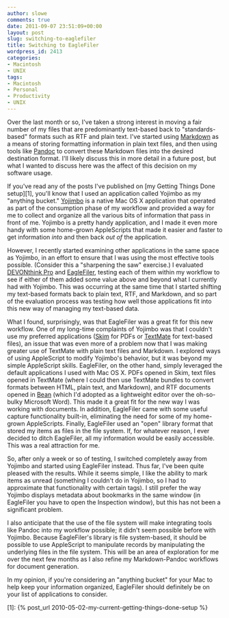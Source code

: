 ```yaml
---
author: slowe
comments: true
date: 2011-09-07 23:51:09+00:00
layout: post
slug: switching-to-eaglefiler
title: Switching to EagleFiler
wordpress_id: 2413
categories:
- Macintosh
- UNIX
tags:
- Macintosh
- Personal
- Productivity
- UNIX
---
```


Over the last month or so, I've taken a strong interest in moving a fair number of my files that are predominantly text-based back to "standards-based" formats such as RTF and plain text. I've started using [Markdown](http://daringfireball.net/projects/markdown/syntax) as a means of storing formatting information in plain text files, and then using tools like [Pandoc](http://johnmacfarlane.net/pandoc/index.html) to convert these Markdown files into the desired destination format. I'll likely discuss this in more detail in a future post, but what I wanted to discuss here was the affect of this decision on my software usage.

If you've read any of the posts I've published on [my Getting Things Done setup][1], you'll know that I used an application called Yojimbo as my "anything bucket." [Yojimbo](http://www.barebones.com/products/yojimbo/) is a native Mac OS X application that operated as part of the consumption phase of my workflow and provided a way for me to collect and organize all the various bits of information that pass in front of me. Yojimbo is a pretty handy application, and I made it even more handy with some home-grown AppleScripts that made it easier and faster to get information _into_ and then back _out of_ the application.

However, I recently started examining other applications in the same space as Yojimbo, in an effort to ensure that I was using the most effective tools possible. (Consider this a "sharpening the saw" exercise.) I evaluated [DEVONthink Pro](http://www.devon-technologies.com/products/devonthinkpro/) and [EagleFiler](http://c-command.com/eaglefiler/), testing each of them within my workflow to see if either of them added some value above and beyond what I currently had with Yojimbo. This was occurring at the same time that I started shifting my text-based formats back to plain text, RTF, and Markdown, and so part of the evaluation process was testing how well those applications fit into this new way of managing my text-based data.

What I found, surprisingly, was that EagleFiler was a great fit for this new workflow. One of my long-time complaints of Yojimbo was that I couldn't use my preferred applications ([Skim](http://skim-app.sourceforge.net/) for PDFs or [TextMate](http://macromates.com/) for text-based files), an issue that was even more of a problem now that I was making greater use of TextMate with plain text files and Markdown. I explored ways of using AppleScript to modify Yojimbo's behavior, but it was beyond my simple AppleScript skills. EagleFiler, on the other hand, simply leveraged the default applications I used with Mac OS X. PDFs opened in Skim, text files opened in TextMate (where I could then use TextMate bundles to convert formats between HTML, plain text, and Markdown), and RTF documents opened in [Bean](http://www.bean-osx.com/Bean.html) (which I'd adopted as a lightweight editor over the oh-so-bulky Microsoft Word). This made it a great fit for the new way I was working with documents. In addition, EagleFiler came with some useful capture functionality built-in, eliminating the need for some of my home-grown AppleScripts. Finally, EagleFiler used an "open" library format that stored my items as files in the file system. If, for whatever reason, I ever decided to ditch EagleFiler, all my information would be easily accessible. This was a real attraction for me.

So, after only a week or so of testing, I switched completely away from Yojimbo and started using EagleFiler instead. Thus far, I've been quite pleased with the results. While it seems simple, I like the ability to mark items as unread (something I couldn't do in Yojimbo, so I had to approximate that functionality with certain tags). I still prefer the way Yojimbo displays metadata about bookmarks in the same window (in EagleFiler you have to open the Inspection window), but this has not been a significant problem.

I also anticipate that the use of the file system will make integrating tools like Pandoc into my workflow possible; it didn't seem possible before with Yojimbo. Because EagleFiler's library is file system-based, it should be possible to use AppleScript to manipulate records by manipulating the underlying files in the file system. This will be an area of exploration for me over the next few months as I also refine my Markdown-Pandoc workflows for document generation.

In my opinion, if you're considering an "anything bucket" for your Mac to help keep your information organized, EagleFiler should definitely be on your list of applications to consider.

[1]: {% post_url 2010-05-02-my-current-getting-things-done-setup %}
